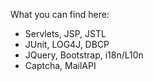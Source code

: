 What you can find here: 

- Servlets, JSP, JSTL
- JUnit, LOG4J, DBCP
- JQuery, Bootstrap, i18n/L10n
- Captcha, MailAPI
